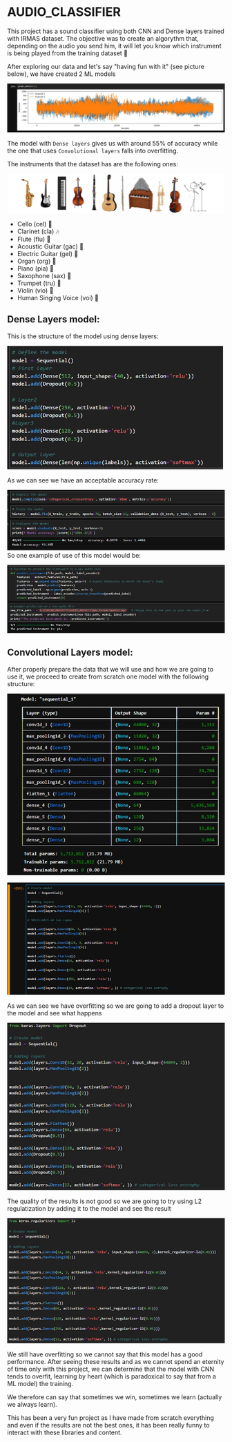 # AUDIO_CLASSIFIER

This project has a sound classifier using both CNN and Dense layers trained with IRMAS dataset. The objective was to create an algorythm that, depending on the audio you send him, it will let you know which instrument is being played from the training dataset  🎷   

After exploring our data and let's say "having fun with it" (see picture below), we have created 2 ML models

![](images/graph_audio_sample.jpg)


The model with ``Dense layers`` gives us with around 55% of accuracy while the one that uses `` Convolutional layers `` falls into overfitting.

The instruments that the dataset has are the following ones: 

![](images/irmas_parameters.jpg)

* Cello (cel) 🎻
* Clarinet (cla) 🎶
* Flute (flu) 🎵
* Acoustic Guitar (gac) 🎸
* Electric Guitar (gel) 🎸
* Organ (org) 🎹
* Piano (pia) 🎹
* Saxophone (sax) 🎷
* Trumpet (tru) 🎺
* Violin (vio) 🎻
* Human Singing Voice (voi) 🎤

## Dense Layers model:
This is the structure of the model using dense layers:

![](images/Dense_model.jpg)

As we can see we have an acceptable accuracy rate:

![](images/Dense_model_accuracy.jpg)
So one example of use of this model would be:

![](images/Dense_model_example.jpg)

## Convolutional Layers model:
After properly prepare the data that we will use and how we are going to use it, we proceed to create from scratch one model with the following structure:


![](images/CNN_model0.jpg)


![](images/CNN_model1.jpg)

As we can see we have overfitting so we are going to add a dropout layer to the model and see what happens


![](images/CNN_model2.jpg)

The quality of the results is not good so we are going to try using L2 regulatization by adding it to the model and see the result


![](images/CNN_model3.jpg)

We still have overfitting so we cannot say that this model has a good performance.
After seeing these results and as we cannot spend an eternity of time only with this project, we can determine that the model with CNN tends to overfit, learning by heart (which is paradoxical to say that from a ML model) the training.

We therefore can say that sometimes we win, sometimes we learn (actually we always learn). 

This has been a very fun project as I have made from scratch everything and even if the results are not the best ones, it has been really funny to interact with these libraries and content.
